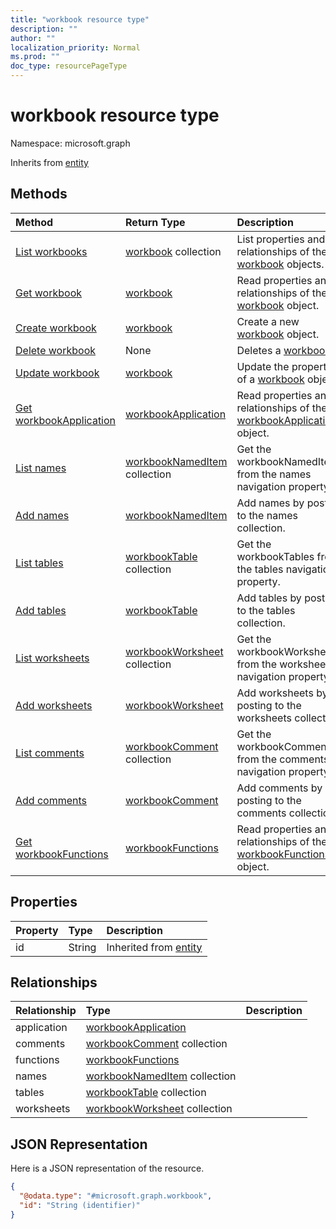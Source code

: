 ```yaml
---
title: "workbook resource type"
description: ""
author: ""
localization_priority: Normal
ms.prod: ""
doc_type: resourcePageType
---
```


# workbook resource type


Namespace: microsoft.graph




Inherits from [entity](../resources/entity.md)

## Methods
|Method|Return Type|Description|
|:---|:---|:---|
|[List workbooks](../api/workbook-list.md)|[workbook](../resources/workbook.md) collection|List properties and relationships of the [workbook](../resources/workbook.md) objects.|
|[Get workbook](../api/workbook-get.md)|[workbook](../resources/workbook.md)|Read properties and relationships of the [workbook](../resources/workbook.md) object.|
|[Create workbook](../api/workbook-create.md)|[workbook](../resources/workbook.md)|Create a new [workbook](../resources/workbook.md) object.|
|[Delete workbook](../api/workbook-delete.md)|None|Deletes a [workbook](../resources/workbook.md).|
|[Update workbook](../api/workbook-update.md)|[workbook](../resources/workbook.md)|Update the properties of a [workbook](../resources/workbook.md) object.|
|[Get workbookApplication](../api/workbookapplication-get.md)|[workbookApplication](../resources/workbookapplication.md)|Read properties and relationships of the [workbookApplication](../resources/workbookapplication.md) object.|
|[List names](../api/workbook-list-names.md)|[workbookNamedItem](../resources/workbooknameditem.md) collection|Get the workbookNamedItems from the names navigation property.|
|[Add names](../api/workbook-post-names.md)|[workbookNamedItem](../resources/workbooknameditem.md)|Add names by posting to the names collection.|
|[List tables](../api/workbook-list-tables.md)|[workbookTable](../resources/workbooktable.md) collection|Get the workbookTables from the tables navigation property.|
|[Add tables](../api/workbook-post-tables.md)|[workbookTable](../resources/workbooktable.md)|Add tables by posting to the tables collection.|
|[List worksheets](../api/workbook-list-worksheets.md)|[workbookWorksheet](../resources/workbookworksheet.md) collection|Get the workbookWorksheets from the worksheets navigation property.|
|[Add worksheets](../api/workbook-post-worksheets.md)|[workbookWorksheet](../resources/workbookworksheet.md)|Add worksheets by posting to the worksheets collection.|
|[List comments](../api/workbook-list-comments.md)|[workbookComment](../resources/workbookcomment.md) collection|Get the workbookComments from the comments navigation property.|
|[Add comments](../api/workbook-post-comments.md)|[workbookComment](../resources/workbookcomment.md)|Add comments by posting to the comments collection.|
|[Get workbookFunctions](../api/workbookfunctions-get.md)|[workbookFunctions](../resources/workbookfunctions.md)|Read properties and relationships of the [workbookFunctions](../resources/workbookfunctions.md) object.|

## Properties
|Property|Type|Description|
|:---|:---|:---|
|id|String| Inherited from [entity](../resources/entity.md)|

## Relationships
|Relationship|Type|Description|
|:---|:---|:---|
|application|[workbookApplication](../resources/workbookapplication.md)||
|comments|[workbookComment](../resources/workbookcomment.md) collection||
|functions|[workbookFunctions](../resources/workbookfunctions.md)||
|names|[workbookNamedItem](../resources/workbooknameditem.md) collection||
|tables|[workbookTable](../resources/workbooktable.md) collection||
|worksheets|[workbookWorksheet](../resources/workbookworksheet.md) collection||

## JSON Representation
Here is a JSON representation of the resource.
<!-- {
  "blockType": "resource",
  "keyProperty": "id",
  "@odata.type": "microsoft.graph.workbook",
  "baseType": "microsoft.graph.entity",
  "openType": false
}
-->
``` json
{
  "@odata.type": "#microsoft.graph.workbook",
  "id": "String (identifier)"
}
```

